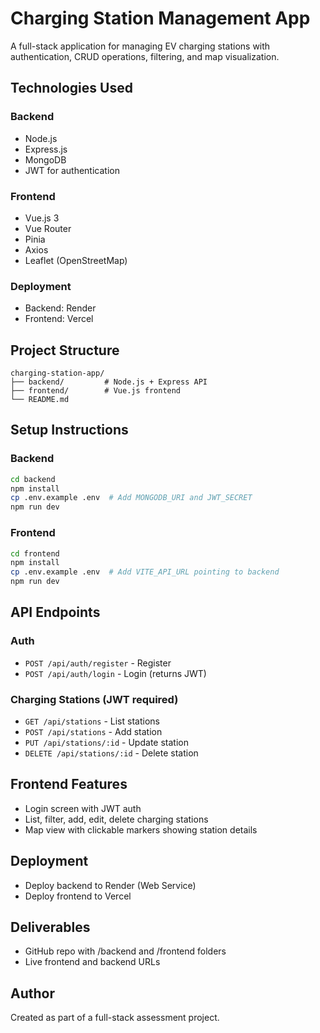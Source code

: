 # Charging Station Management App

A full-stack application for managing EV charging stations with authentication, CRUD operations, filtering, and map visualization.

## Technologies Used

### Backend

* Node.js
* Express.js
* MongoDB
* JWT for authentication

### Frontend

* Vue.js 3
* Vue Router
* Pinia
* Axios
* Leaflet (OpenStreetMap)

### Deployment

* Backend: Render
* Frontend: Vercel

## Project Structure

```
charging-station-app/
├── backend/         # Node.js + Express API
├── frontend/        # Vue.js frontend
└── README.md
```

## Setup Instructions

### Backend

```bash
cd backend
npm install
cp .env.example .env  # Add MONGODB_URI and JWT_SECRET
npm run dev
```

### Frontend

```bash
cd frontend
npm install
cp .env.example .env  # Add VITE_API_URL pointing to backend
npm run dev
```

## API Endpoints

### Auth

* `POST /api/auth/register` - Register
* `POST /api/auth/login` - Login (returns JWT)

### Charging Stations (JWT required)

* `GET /api/stations` - List stations
* `POST /api/stations` - Add station
* `PUT /api/stations/:id` - Update station
* `DELETE /api/stations/:id` - Delete station

## Frontend Features

* Login screen with JWT auth
* List, filter, add, edit, delete charging stations
* Map view with clickable markers showing station details

## Deployment

* Deploy backend to Render (Web Service)
* Deploy frontend to Vercel

## Deliverables

* GitHub repo with /backend and /frontend folders
* Live frontend and backend URLs

## Author

Created as part of a full-stack assessment project.

